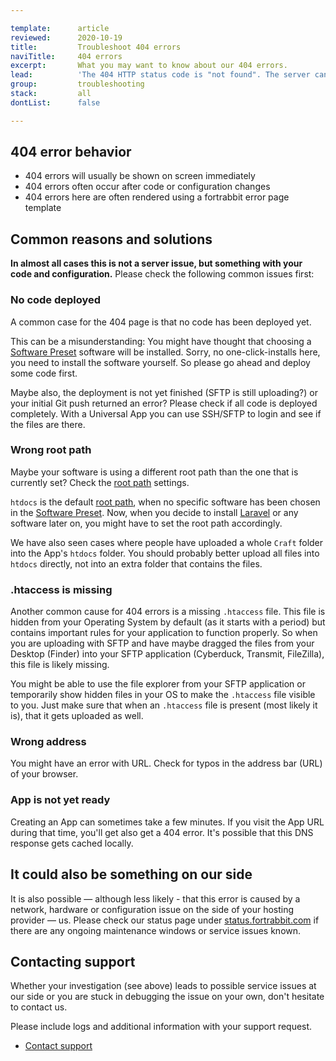 ```yaml
---

template:      article
reviewed:      2020-10-19
title:         Troubleshoot 404 errors
naviTitle:     404 errors
excerpt:       What you may want to know about our 404 errors.
lead:          'The 404 HTTP status code is "not found". The server can be reached and is answering but there is nothing to show under this address. This article aims to help developers troubleshooting such errors.'
group:         troubleshooting
stack:         all
dontList:      false

---
```



## 404 error behavior

* 404 errors will usually be shown on screen immediately
* 404 errors often occur after code or configuration changes
* 404 errors here are often rendered using a fortrabbit error page template


## Common reasons and solutions

**In almost all cases this is not a server issue, but something with your code and configuration.** Please check the following common issues first:


### No code deployed

A common case for the 404 page is that no code has been deployed yet. 

This can be a misunderstanding: You might have thought that choosing a [Software Preset](/app#toc-software-preset) software will be installed. Sorry, no one-click-installs here, you need to install the software yourself. So please go ahead and deploy some code first.

Maybe also, the deployment is not yet finished (SFTP is still uploading?) or your initial Git push returned an error? Please check if all code is deployed completely. With a Universal App you can use SSH/SFTP to login and see if the files are there.


### Wrong root path

Maybe your software is using a different root path than the one that is currently set? Check the [root path](#toc-root-path) settings.

`htdocs` is the default [root path](#toc-root-path), when no specific software has been chosen in the [Software Preset](#toc-software-preset). Now, when you decide to install [Laravel](install-laravel) or any software later on, you might have to set the root path accordingly.

We have also seen cases where people have uploaded a whole `Craft` folder into the App's `htdocs` folder. You should probably better upload all files into `htdocs` directly, not into an extra folder that contains the files.


### .htaccess is missing

Another common cause for 404 errors is a missing `.htaccess` file. This file is hidden from your Operating System by default (as it starts with a period) but contains important rules for your application to function properly.
So when you are uploading with SFTP and have maybe dragged the files from your Desktop (Finder) into your SFTP application (Cyberduck, Transmit, FileZilla), this file is likely missing. 

You might be able to use the file explorer from your SFTP application or temporarily show hidden files in your OS to make the `.htaccess` file visible to you. Just make sure that when an `.htaccess` file is present (most likely it is), that it gets uploaded as well.


### Wrong address

You might have an error with URL. Check for typos in the address bar (URL) of your browser.


### App is not yet ready

Creating an App can sometimes take a few minutes. If you visit the App URL during that time, you'll get also get a 404 error. It's possible that this DNS response gets cached locally. 


## It could also be something on our side

It is also possible — although less likely - that this error is caused by a network, hardware or configuration issue on the side of your hosting provider — us. Please check our status page under [status.fortrabbit.com](https://status.fortrabit.com) if there are any ongoing maintenance windows or service issues known.


## Contacting support

Whether your investigation (see above) leads to possible service issues at our side or you are stuck in debugging the issue on your own, don't hesitate to contact us.

Please include logs and additional information with your support request. 

* <a href="#asd" onclick="Intercom('showNewMessage', 'I see 404 for my App ______ for around ___. I have made the following changes recently: ____. I have checked for the root path already.')">Contact support</a>